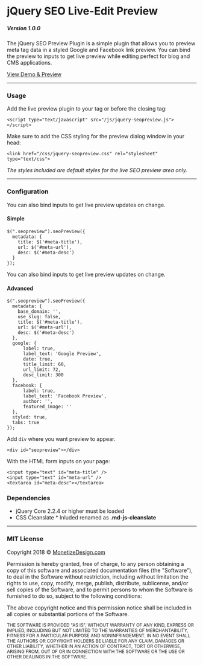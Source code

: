 # jQuery SEO Live-Edit Preview

##### Version 1.0.0

The jQuery SEO Preview Plugin is a simple plugin that allows you to preview meta tag data in a styled Google and Facebook link preview. You can bind the preview to inputs to get live preview while editing perfect for blog and CMS applications.

[View Demo & Preview](https://www.monetizedesign.com/jquery-seopreview-plugin)

* * *

### Usage

Add the live preview plugin to your tag or before the closing tag:

    <script type="text/javascript" src="/js/jquery-seopreview.js"></script>

Make sure to add the CSS styling for the preview dialog window in your head:

    <link href="/css/jquery-seopreview.css" rel="stylesheet" type="text/css">

_The styles included are default styles for the live SEO preview area only._

* * *

### Configuration

You can also bind inputs to get live preview updates on change.

#### Simple

    $(".seopreview").seoPreview({
      metadata: {
        title: $('#meta-title'),
        url: $('#meta-url'),
        desc: $('#meta-desc')
      }
    });

You can also bind inputs to get live preview updates on change.

#### Advanced

    $(".seopreview").seoPreview({
      metadata: {
        base_domain: '',
        use_slug: false,
        title: $('#meta-title'),
        url: $('#meta-url'),
        desc: $('#meta-desc')
      },
      google: {
          label: true,
          label_text: 'Google Preview',
          date: true,
          title_limit: 60,
          url_limit: 72,
          desc_limit: 300
      },
      facebook: {
          label: true,
          label_text: 'Facebook Preview',
          author: '',
          featured_image: ''
      },
      styled: true,
      tabs: true
    });

Add `div` where you want preview to appear.

    <div id="seopreview"></div>

With the HTML form inputs on your page:

    <input type="text" id="meta-title" />
    <input type="text" id="meta-url" />
    <textarea id="meta-desc"></textarea>

### Dependencies

*   jQuery Core 2.2.4 or higher must be loaded
*   CSS Cleanslate * Inluded renamed as **.md-js-cleanslate**

* * *

### MIT License

Copyright 2018 &copy; [MonetizeDesign.com](https://www.monetizedesign.com/)

Permission is hereby granted, free of charge, to any person obtaining a copy of this software and associated documentation files (the "Software"), to deal in the Software without restriction, including without limitation the rights to use, copy, modify, merge, publish, distribute, sublicense, and/or sell copies of the Software, and to permit persons to whom the Software is furnished to do so, subject to the following conditions:

The above copyright notice and this permission notice shall be included in all copies or substantial portions of the Software.

<small>THE SOFTWARE IS PROVIDED "AS IS", WITHOUT WARRANTY OF ANY KIND, EXPRESS OR IMPLIED, INCLUDING BUT NOT LIMITED TO THE WARRANTIES OF MERCHANTABILITY, FITNESS FOR A PARTICULAR PURPOSE AND NONINFRINGEMENT. IN NO EVENT SHALL THE AUTHORS OR COPYRIGHT HOLDERS BE LIABLE FOR ANY CLAIM, DAMAGES OR OTHER LIABILITY, WHETHER IN AN ACTION OF CONTRACT, TORT OR OTHERWISE, ARISING FROM, OUT OF OR IN CONNECTION WITH THE SOFTWARE OR THE USE OR OTHER DEALINGS IN THE SOFTWARE.</small>
